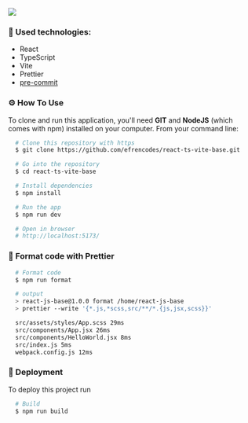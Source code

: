 ![](https://res.cloudinary.com/efrencodes/image/upload/v1661875808/github.com/react-ts-vite-base/react-ts-vite-base.png)

### 🎯 Used technologies:

-   React
-   TypeScript
-   Vite
-   Prettier
-   [pre-commit](https://typicode.github.io/husky/#/)

### ⚙️ How To Use

To clone and run this application, you'll need **GIT** and **NodeJS** (which comes with npm) installed on your computer. From your command line:

```bash
  # Clone this repository with https
  $ git clone https://github.com/efrencodes/react-ts-vite-base.git

  # Go into the repository
  $ cd react-ts-vite-base

  # Install dependencies
  $ npm install

  # Run the app
  $ npm run dev

  # Open in browser
  # http://localhost:5173/
```

### 🎨 Format code with Prettier

```bash
  # Format code
  $ npm run format

  # output
  > react-js-base@1.0.0 format /home/react-js-base
  > prettier --write '{*.js,*scss,src/**/*.{js,jsx,scss}}'

  src/assets/styles/App.scss 29ms
  src/components/App.jsx 26ms
  src/components/HelloWorld.jsx 8ms
  src/index.js 5ms
  webpack.config.js 12ms
```

### 🚀 Deployment

To deploy this project run

```bash
  # Build
  $ npm run build
```
